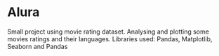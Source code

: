# Alura

Small project using movie rating dataset. Analysing and plotting some movies ratings and their languages.
Libraries used: Pandas, Matplotlib, Seaborn and Pandas
